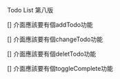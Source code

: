Todo List 第八版

[] 介面應該要有個addTodo功能

[] 介面應該要有個changeTodo功能

[] 介面應該要有個deletTodo功能

[] 介面應該要有個toggleComplete功能